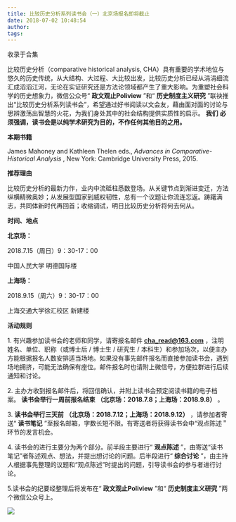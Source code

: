 ```yaml
---
title: 比较历史分析系列读书会（一）北京场报名即将截止
date: 2018-07-02 10:48:54
author: 
tags: 
---
```



收录于合集

  

比较历史分析（comparative historical analysis,
CHA）具有重要的学术地位与悠久的历史传统，从大结构、大过程、大比较出发，比较历史分析已经从涓涓细流汇成滔滔江河，无论在实证研究还是方法论领域都产生了重大影响。为重塑社会科学的历史想象力，微信公众号“
**政文观止Poliview** ”和“ **历史制度主义研究**
”联袂推出“比较历史分析系列读书会”，希望通过好书阅读以文会友，藉由面对面的讨论与思辨激荡出智慧的火花，为我们身处其中的社会结构提供实质性的启示。
**我们** **必须强调，读书会是以纯学术研究为目的，不作任何其他目的之用。**

  

 **本期书籍**

  

James Mahoney and Kathleen Thelen eds., _Advances in Comparative-Historical
Analysis_ , New York: Cambridge University Press, 2015.

  

 **推荐理由**

  

比较历史分析的最新力作，业内中流砥柱悉数登场。从关键节点到渐进变迁，方法纵横精微奥妙；从发展型国家到威权韧性，总有一个议题让你流连忘返。踌躇满志，共同体新时代再回首；收缩调试，明日比较历史分析将何去何从。

  

 **时间、地点**

  

 **北京场：**

2018.7.15（周日）9：30-17：00

中国人民大学 明德国际楼

 **上海场：**

2018.9.15（周六）9：30-17：00

上海交通大学徐汇校区 新建楼

  

 **活动规则**

  

1\. 有兴趣参加读书会的老师和同学，请寄报名邮件 **cha_read@163.com** ，注明姓名、单位、职称（或博士后 / 博士生 / 研究生 /
本科生）和参加场次，以便主办方能根据报名人数安排适当场地。如果没有事先邮件报名而直接参加读书会，遇到场地拥挤，可能无法确保有座位。邮件报名时也请附上微信号，方便拉群进行后续通知和讨论。

  

2\. 主办方收到报名邮件后，将回信确认，并附上读书会预定阅读书籍的电子档案。 **读书会举行一周前报名结束**
**（北京场：2018.7.8；上海场：2018.9.8）** 。

  

3\. **读书会举行三天前** **（北京场：2018.7.12；上海场：2018.9.12）** ，请参加者寄送“ **读书笔记**
”至报名邮箱，字数长短不限。有寄送者将获得读书会中“观点陈述＂环节的发言机会。

  

4\. 读书会的进行主要分为两个部分。前半段主要进行“ **观点陈述** ”，由寄送“读书笔记”者陈述观点、想法，并提出想讨论的问题。后半段进行“
**综合讨论** ”，由主持人根据事先整理的议题和“观点陈述”时提出的问题，引导读书会的参与者进行讨论。

  

5.读书会的纪要经整理后将发布在“ **政文观止Poliview** ”和“ **历史制度主义研究** ”两个微信公众号上。

  

![](/images/552/2.png)

  

